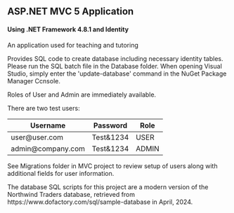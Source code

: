 ## ASP.NET MVC 5 Application

#### Using .NET Framework 4.8.1 and Identity 

<p>An application used for teaching and tutoring</p>

<p>Provides SQL code to create database including necessary identity tables.  Please run the SQL batch file in the Database folder.  When opening Visual Studio, simply enter the 'update-database' command in the NuGet Package Manager Ccnsole.</p>

<p>Roles of User and Admin are immediately available.</p>

<p>There are two test users:</p>

<table>
	<thead>
		<tr>
			<th>Username</th>
			<th>Password</th>
			<th>Role</th>
		</tr>
	</thead>
	<tbody>
		<tr>
			<td>user@user.com</td>
			<td>Test&1234</td>
			<td>USER</td>
		</tr>
		<tr>
			<td>admin@company.com</td>
			<td>Test&1234</td>
			<td>ADMIN</td>
		</tr>
	</tbody>
</table>


<p>See Migrations folder in MVC project to review setup of users along with additional fields for user information.</p>

<p>The database SQL scripts for this project are a modern version of the Northwind Traders database, retrieved from https://www.dofactory.com/sql/sample-database in April, 2024.</p>